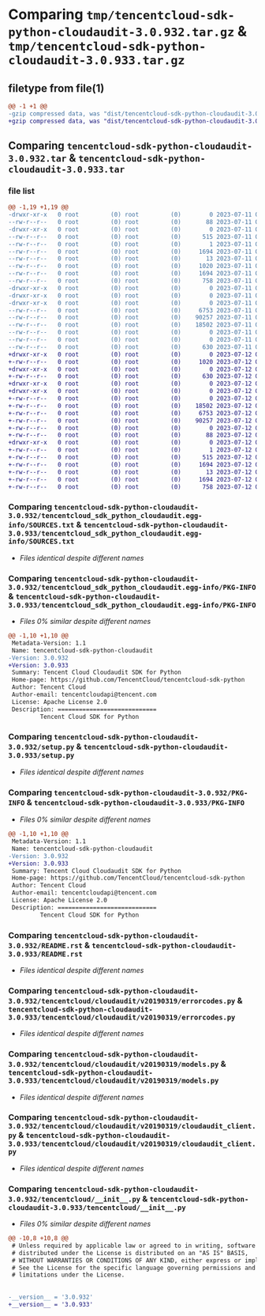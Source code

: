# Comparing `tmp/tencentcloud-sdk-python-cloudaudit-3.0.932.tar.gz` & `tmp/tencentcloud-sdk-python-cloudaudit-3.0.933.tar.gz`

## filetype from file(1)

```diff
@@ -1 +1 @@
-gzip compressed data, was "dist/tencentcloud-sdk-python-cloudaudit-3.0.932.tar", last modified: Tue Jul 11 00:34:24 2023, max compression
+gzip compressed data, was "dist/tencentcloud-sdk-python-cloudaudit-3.0.933.tar", last modified: Wed Jul 12 00:23:10 2023, max compression
```

## Comparing `tencentcloud-sdk-python-cloudaudit-3.0.932.tar` & `tencentcloud-sdk-python-cloudaudit-3.0.933.tar`

### file list

```diff
@@ -1,19 +1,19 @@
-drwxr-xr-x   0 root         (0) root         (0)        0 2023-07-11 00:34:24.000000 tencentcloud-sdk-python-cloudaudit-3.0.932/
--rw-r--r--   0 root         (0) root         (0)       88 2023-07-11 00:34:24.000000 tencentcloud-sdk-python-cloudaudit-3.0.932/setup.cfg
-drwxr-xr-x   0 root         (0) root         (0)        0 2023-07-11 00:34:24.000000 tencentcloud-sdk-python-cloudaudit-3.0.932/tencentcloud_sdk_python_cloudaudit.egg-info/
--rw-r--r--   0 root         (0) root         (0)      515 2023-07-11 00:34:24.000000 tencentcloud-sdk-python-cloudaudit-3.0.932/tencentcloud_sdk_python_cloudaudit.egg-info/SOURCES.txt
--rw-r--r--   0 root         (0) root         (0)        1 2023-07-11 00:34:24.000000 tencentcloud-sdk-python-cloudaudit-3.0.932/tencentcloud_sdk_python_cloudaudit.egg-info/dependency_links.txt
--rw-r--r--   0 root         (0) root         (0)     1694 2023-07-11 00:34:24.000000 tencentcloud-sdk-python-cloudaudit-3.0.932/tencentcloud_sdk_python_cloudaudit.egg-info/PKG-INFO
--rw-r--r--   0 root         (0) root         (0)       13 2023-07-11 00:34:24.000000 tencentcloud-sdk-python-cloudaudit-3.0.932/tencentcloud_sdk_python_cloudaudit.egg-info/top_level.txt
--rw-r--r--   0 root         (0) root         (0)     1020 2023-07-11 00:34:24.000000 tencentcloud-sdk-python-cloudaudit-3.0.932/setup.py
--rw-r--r--   0 root         (0) root         (0)     1694 2023-07-11 00:34:24.000000 tencentcloud-sdk-python-cloudaudit-3.0.932/PKG-INFO
--rw-r--r--   0 root         (0) root         (0)      758 2023-07-11 00:34:24.000000 tencentcloud-sdk-python-cloudaudit-3.0.932/README.rst
-drwxr-xr-x   0 root         (0) root         (0)        0 2023-07-11 00:34:24.000000 tencentcloud-sdk-python-cloudaudit-3.0.932/tencentcloud/
-drwxr-xr-x   0 root         (0) root         (0)        0 2023-07-11 00:34:24.000000 tencentcloud-sdk-python-cloudaudit-3.0.932/tencentcloud/cloudaudit/
-drwxr-xr-x   0 root         (0) root         (0)        0 2023-07-11 00:34:24.000000 tencentcloud-sdk-python-cloudaudit-3.0.932/tencentcloud/cloudaudit/v20190319/
--rw-r--r--   0 root         (0) root         (0)     6753 2023-07-11 00:34:24.000000 tencentcloud-sdk-python-cloudaudit-3.0.932/tencentcloud/cloudaudit/v20190319/errorcodes.py
--rw-r--r--   0 root         (0) root         (0)    90257 2023-07-11 00:34:24.000000 tencentcloud-sdk-python-cloudaudit-3.0.932/tencentcloud/cloudaudit/v20190319/models.py
--rw-r--r--   0 root         (0) root         (0)    18502 2023-07-11 00:34:24.000000 tencentcloud-sdk-python-cloudaudit-3.0.932/tencentcloud/cloudaudit/v20190319/cloudaudit_client.py
--rw-r--r--   0 root         (0) root         (0)        0 2023-07-11 00:34:24.000000 tencentcloud-sdk-python-cloudaudit-3.0.932/tencentcloud/cloudaudit/v20190319/__init__.py
--rw-r--r--   0 root         (0) root         (0)        0 2023-07-11 00:34:24.000000 tencentcloud-sdk-python-cloudaudit-3.0.932/tencentcloud/cloudaudit/__init__.py
--rw-r--r--   0 root         (0) root         (0)      630 2023-07-11 00:34:24.000000 tencentcloud-sdk-python-cloudaudit-3.0.932/tencentcloud/__init__.py
+drwxr-xr-x   0 root         (0) root         (0)        0 2023-07-12 00:23:10.000000 tencentcloud-sdk-python-cloudaudit-3.0.933/
+-rw-r--r--   0 root         (0) root         (0)     1020 2023-07-12 00:23:09.000000 tencentcloud-sdk-python-cloudaudit-3.0.933/setup.py
+drwxr-xr-x   0 root         (0) root         (0)        0 2023-07-12 00:23:10.000000 tencentcloud-sdk-python-cloudaudit-3.0.933/tencentcloud/
+-rw-r--r--   0 root         (0) root         (0)      630 2023-07-12 00:23:09.000000 tencentcloud-sdk-python-cloudaudit-3.0.933/tencentcloud/__init__.py
+drwxr-xr-x   0 root         (0) root         (0)        0 2023-07-12 00:23:10.000000 tencentcloud-sdk-python-cloudaudit-3.0.933/tencentcloud/cloudaudit/
+drwxr-xr-x   0 root         (0) root         (0)        0 2023-07-12 00:23:10.000000 tencentcloud-sdk-python-cloudaudit-3.0.933/tencentcloud/cloudaudit/v20190319/
+-rw-r--r--   0 root         (0) root         (0)        0 2023-07-12 00:23:09.000000 tencentcloud-sdk-python-cloudaudit-3.0.933/tencentcloud/cloudaudit/v20190319/__init__.py
+-rw-r--r--   0 root         (0) root         (0)    18502 2023-07-12 00:23:09.000000 tencentcloud-sdk-python-cloudaudit-3.0.933/tencentcloud/cloudaudit/v20190319/cloudaudit_client.py
+-rw-r--r--   0 root         (0) root         (0)     6753 2023-07-12 00:23:09.000000 tencentcloud-sdk-python-cloudaudit-3.0.933/tencentcloud/cloudaudit/v20190319/errorcodes.py
+-rw-r--r--   0 root         (0) root         (0)    90257 2023-07-12 00:23:09.000000 tencentcloud-sdk-python-cloudaudit-3.0.933/tencentcloud/cloudaudit/v20190319/models.py
+-rw-r--r--   0 root         (0) root         (0)        0 2023-07-12 00:23:09.000000 tencentcloud-sdk-python-cloudaudit-3.0.933/tencentcloud/cloudaudit/__init__.py
+-rw-r--r--   0 root         (0) root         (0)       88 2023-07-12 00:23:10.000000 tencentcloud-sdk-python-cloudaudit-3.0.933/setup.cfg
+drwxr-xr-x   0 root         (0) root         (0)        0 2023-07-12 00:23:10.000000 tencentcloud-sdk-python-cloudaudit-3.0.933/tencentcloud_sdk_python_cloudaudit.egg-info/
+-rw-r--r--   0 root         (0) root         (0)        1 2023-07-12 00:23:10.000000 tencentcloud-sdk-python-cloudaudit-3.0.933/tencentcloud_sdk_python_cloudaudit.egg-info/dependency_links.txt
+-rw-r--r--   0 root         (0) root         (0)      515 2023-07-12 00:23:10.000000 tencentcloud-sdk-python-cloudaudit-3.0.933/tencentcloud_sdk_python_cloudaudit.egg-info/SOURCES.txt
+-rw-r--r--   0 root         (0) root         (0)     1694 2023-07-12 00:23:10.000000 tencentcloud-sdk-python-cloudaudit-3.0.933/tencentcloud_sdk_python_cloudaudit.egg-info/PKG-INFO
+-rw-r--r--   0 root         (0) root         (0)       13 2023-07-12 00:23:10.000000 tencentcloud-sdk-python-cloudaudit-3.0.933/tencentcloud_sdk_python_cloudaudit.egg-info/top_level.txt
+-rw-r--r--   0 root         (0) root         (0)     1694 2023-07-12 00:23:10.000000 tencentcloud-sdk-python-cloudaudit-3.0.933/PKG-INFO
+-rw-r--r--   0 root         (0) root         (0)      758 2023-07-12 00:23:09.000000 tencentcloud-sdk-python-cloudaudit-3.0.933/README.rst
```

### Comparing `tencentcloud-sdk-python-cloudaudit-3.0.932/tencentcloud_sdk_python_cloudaudit.egg-info/SOURCES.txt` & `tencentcloud-sdk-python-cloudaudit-3.0.933/tencentcloud_sdk_python_cloudaudit.egg-info/SOURCES.txt`

 * *Files identical despite different names*

### Comparing `tencentcloud-sdk-python-cloudaudit-3.0.932/tencentcloud_sdk_python_cloudaudit.egg-info/PKG-INFO` & `tencentcloud-sdk-python-cloudaudit-3.0.933/tencentcloud_sdk_python_cloudaudit.egg-info/PKG-INFO`

 * *Files 0% similar despite different names*

```diff
@@ -1,10 +1,10 @@
 Metadata-Version: 1.1
 Name: tencentcloud-sdk-python-cloudaudit
-Version: 3.0.932
+Version: 3.0.933
 Summary: Tencent Cloud Cloudaudit SDK for Python
 Home-page: https://github.com/TencentCloud/tencentcloud-sdk-python
 Author: Tencent Cloud
 Author-email: tencentcloudapi@tencent.com
 License: Apache License 2.0
 Description: ============================
         Tencent Cloud SDK for Python
```

### Comparing `tencentcloud-sdk-python-cloudaudit-3.0.932/setup.py` & `tencentcloud-sdk-python-cloudaudit-3.0.933/setup.py`

 * *Files identical despite different names*

### Comparing `tencentcloud-sdk-python-cloudaudit-3.0.932/PKG-INFO` & `tencentcloud-sdk-python-cloudaudit-3.0.933/PKG-INFO`

 * *Files 0% similar despite different names*

```diff
@@ -1,10 +1,10 @@
 Metadata-Version: 1.1
 Name: tencentcloud-sdk-python-cloudaudit
-Version: 3.0.932
+Version: 3.0.933
 Summary: Tencent Cloud Cloudaudit SDK for Python
 Home-page: https://github.com/TencentCloud/tencentcloud-sdk-python
 Author: Tencent Cloud
 Author-email: tencentcloudapi@tencent.com
 License: Apache License 2.0
 Description: ============================
         Tencent Cloud SDK for Python
```

### Comparing `tencentcloud-sdk-python-cloudaudit-3.0.932/README.rst` & `tencentcloud-sdk-python-cloudaudit-3.0.933/README.rst`

 * *Files identical despite different names*

### Comparing `tencentcloud-sdk-python-cloudaudit-3.0.932/tencentcloud/cloudaudit/v20190319/errorcodes.py` & `tencentcloud-sdk-python-cloudaudit-3.0.933/tencentcloud/cloudaudit/v20190319/errorcodes.py`

 * *Files identical despite different names*

### Comparing `tencentcloud-sdk-python-cloudaudit-3.0.932/tencentcloud/cloudaudit/v20190319/models.py` & `tencentcloud-sdk-python-cloudaudit-3.0.933/tencentcloud/cloudaudit/v20190319/models.py`

 * *Files identical despite different names*

### Comparing `tencentcloud-sdk-python-cloudaudit-3.0.932/tencentcloud/cloudaudit/v20190319/cloudaudit_client.py` & `tencentcloud-sdk-python-cloudaudit-3.0.933/tencentcloud/cloudaudit/v20190319/cloudaudit_client.py`

 * *Files identical despite different names*

### Comparing `tencentcloud-sdk-python-cloudaudit-3.0.932/tencentcloud/__init__.py` & `tencentcloud-sdk-python-cloudaudit-3.0.933/tencentcloud/__init__.py`

 * *Files 0% similar despite different names*

```diff
@@ -10,8 +10,8 @@
 # Unless required by applicable law or agreed to in writing, software
 # distributed under the License is distributed on an "AS IS" BASIS,
 # WITHOUT WARRANTIES OR CONDITIONS OF ANY KIND, either express or implied.
 # See the License for the specific language governing permissions and
 # limitations under the License.
 
 
-__version__ = '3.0.932'
+__version__ = '3.0.933'
```

